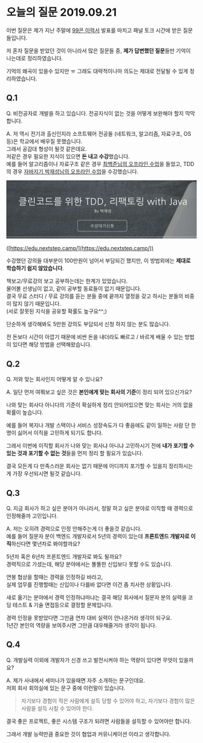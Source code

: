 # 오늘의 질문 2019.09.21

이번 질문은 제가 지난 주말에 [99콘 이력서](https://gwonsungjun.github.io/articles/2019-09/99con-resume) 발표를 마치고 패널 토크 시간에 받은 질문들입니다.  
  
저 혼자 질문을 받았던 것이 아니라서 많은 질문들 중, **제가 답변했던 질문**들만 기억이 나는데로 정리하였습니다.  
  
기억의 왜곡이 있을수 있지만 ㅠ 그래도 대략적이나마 의도는 제대로 전달될 수 있게 정리하였습니다.

## Q.1

Q. 비전공자로 개발을 하고 있습니다. 전공지식이 없는 것을 어떻게 보완해야 할지 막막합니다.  
  
A. 저 역시 전기과 출신인지라 소프트웨어 전공들 (네트워크, 알고리즘, 자료구조, OS 등)은 학교에서 배우질 못했습니다.  
그래서 공감대 형성이 될것 같은데요.  
저같은 경우 필요한 지식이 있으면 **돈 내고 수강**했습니다.  
예를 들어 알고리즘이나 자료구조 같은 경우 [최백준님의 오프라인 수업](https://www.fastcampus.co.kr/dev_camp_algo_old/)을 들었고, TDD의 경우 [자바지기 박재성님의 오프라인 수업](https://jojoldu.tistory.com/301)을 수강했습니다.  

![1](./images/1.png)

([https://edu.nextstep.camp/](https://edu.nextstep.camp/))  
  
수강했던 강의들 대부분이 100만원이 넘어서 부담되긴 했지만, 이 방법외에는 **제대로 학습하기 쉽지 않았습니다**.  
  
책보고/무료강의 보고 공부하는데는 한계가 있었습니다.  
물어볼 선생님이 없고, 같이 공부할 동료들이 없기 때문입니다.  
결국 무료 스터디 / 무료 강의를 듣는 분들 중에 끝까지 열정을 갖고 하시는 분들의 비중이 많지 않기 때문입니다.  
(서로 잘못된 지식을 공유할 확률도 높구요^^;)  
  
단순하게 생각해봐도 5만원 강의도 부담되서 신청 하지 않는 분도 많습니다.  
  
전 돈보다 시간이 아깝기 때문에 비싼 돈을 내더라도 빠르고 / 바르게 배울 수 있는 방법이 있다면 해당 방법을 선택해왔습니다.

## Q.2

Q. 저와 맞는 회사인지 어떻게 알 수 있나요?  
  
A. 일단 먼저 여쭤보고 싶은 것은 **본인에게 맞는 회사의 기준**이 정리 되어 있으신가요?  
  
나와 맞는 회사다 아니다의 기준이 확실하게 정리 안되어있으면 맞는 회사는 거의 없을 확률이 높습니다.  
  
예를 들어 복지나 개발 스택이나 서비스 성장속도가 다 좋음에도 같이 일하는 사람 단 한명이 싫어서 이직을 고민하게 되기도 합니다.  
  
그래서 이번에 이직할 회사가 나와 맞는 회사냐 아니냐 고민하시기 전에 **내가 포기할 수 있는 것과 포기할 수 없는 것**들을 먼저 정리 할 필요가 있습니다.  
  
결국 모든게 다 만족스러운 회사는 없기 때문에 어디까지 포기할 수 있을지 정리하시는게 가장 우선되시면 될것 같습니다.

## Q.3

Q. 지금 회사가 하고 싶은 분야가 아니라서, 정말 하고 싶은 분야로 이직할 때 경력으로 인정해줄까 고민입니다.  
  
A. 저는 오히려 경력으로 인정 안해주는게 더 좋을것 같습니다.  
예를 들어 질문자 분이 백엔드 개발자로서 5년의 경력이 있는데 **프론트엔드 개발자로 이직**하신다면 몇년차로 봐야할까요?  
  
5년차 혹은 6년차 프론트엔드 개발자로 봐도 될까요?  
경력직으로 가셨는데, 해당 분야에서는 똘똘한 신입보다 못할 수도 있습니다.  
  
연봉 협상을 할때는 경력을 인정하길 바라고,  
실제 업무를 진행할때는 신입이나 다를바 없다면 이건 좀 치사한 상황입니다.  
  
새로 옮기는 분야에서 경력 인정하냐마냐는 결국 해당 회사에서 질문자 분의 실력을 코딩 테스트 & 기술 면접등으로 결정할 문제입니다.  
  
경력 인정을 못받았다면 그만큼 연차 대비 실력이 안나온거라 생각이 되구요.  
1년간 본인의 역량을 보여주시면 그만큼 대우해줄거라 생각이 됩니다.

## Q.4

Q. 개발실력 이외에 개발자가 신경 쓰고 발전시켜야 하는 역량이 있다면 무엇이 있을까요?  
  
A. 제가 사내에서 세미나가 있을때면 자주 소개하는 문구인데요.  
저희 회사 회의실에 있는 문구 중에 이런말이 있습니다.  
  
> 자기보다 경험이 적은 사람에게 설득 당할 수 있어야 하고, 자기보다 경험이 많은 사람을 설득 시킬 수 있어야 한다.  
  
결국 좋은 프로젝트, 좋은 시스템 구조가 되려면 사람들을 설득할 수 있어야만 합니다.  
  
그래서 개발 능력만큼 중요한 것이 협업과 커뮤니케이션 이라고 생각합니다.
